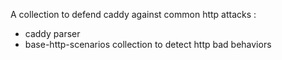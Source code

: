 A collection to defend caddy against common http attacks :
 - caddy parser
 - base-http-scenarios collection to detect http bad behaviors
